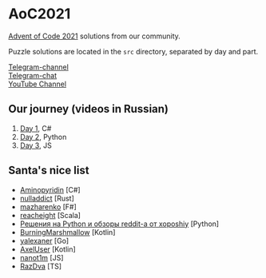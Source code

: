 # AoC2021

[Advent of Code 2021](https://adventofcode.com/2021) solutions from our community. 

Puzzle solutions are located in the `src` directory, separated by day and part.

[Telegram-channel](https://t.me/konturAoC2021)  
[Telegram-chat](https://t.me/konturAoC2021_chat)  
[YouTube Channel](https://www.youtube.com/c/KonturTech)  

## Our journey (videos in Russian)

1. [Day 1](https://youtu.be/6i7jm8W0Aic), C#
2. [Day 2](https://youtu.be/IeTh8WQ5qYU), Python
3. [Day 3](https://youtu.be/9iRd2tGbOcE), JS

## Santa's nice list

- [Aminopyridin](https://github.com/Aminopyridin/AoC2021) [C#]
- [nulladdict](https://github.com/nulladdict/aoc-2021) [Rust]
- [mazharenko](https://github.com/mazharenko/AoC-2021) [F#]
- [reacheight](https://github.com/reacheight/AdventOfCode) [Scala]
- [Решения на Python и обзоры reddit-а от xoposhiy](https://github.com/xoposhiy/aoc/) [Python]
- [BurningMarshmallow](https://github.com/BurningMarshmallow/aoc-2021) [Kotlin]
- [yalexaner](https://github.com/yalexaner/advent-of-code-2021-go) [Go]
- [AxelUser](https://github.com/AxelUser/aoc-2021) [Kotlin]
- [nanot1m](https://github.com/nanot1m/adventofcode2021) [JS]
- [RazDva](https://github.com/Razdva122/Advent-of-code-2021) [TS]
